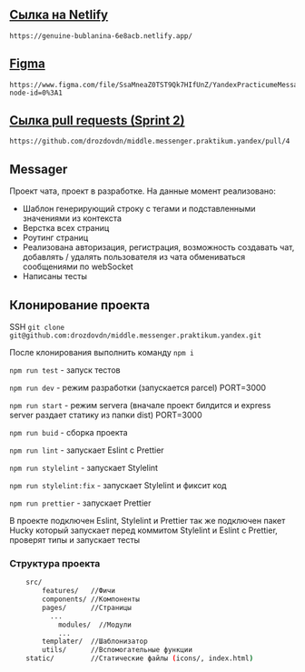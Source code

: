 ## [Сылка на Netlify](https://genuine-bublanina-6e8acb.netlify.app/)
    https://genuine-bublanina-6e8acb.netlify.app/
    
## [Figma](https://www.figma.com/file/SsaMneaZ0TST9Qk7HIfUnZ/YandexPracticumeMessage?node-id=0%3A1)
    https://www.figma.com/file/SsaMneaZ0TST9Qk7HIfUnZ/YandexPracticumeMessage?node-id=0%3A1
    
## [Сылка pull requests (Sprint 2)](https://github.com/drozdovdn/middle.messenger.praktikum.yandex/pull/4)
    https://github.com/drozdovdn/middle.messenger.praktikum.yandex/pull/4

## Messager
Проект чата, проект в разработке.
На данные момент реализовано:
- Шаблон генерирующий строку с тегами и подставленными значениями из контекста
- Верстка всех страниц
- Роутинг страниц
- Реализована авторизация, регистрация, возможность создавать чат, добавлять / удалять пользователя из чата
обмениваться сообщениями по webSocket
- Написаны тесты

## Клонирование проекта
SSH `git clone git@github.com:drozdovdn/middle.messenger.praktikum.yandex.git`

После клонирования выполнить команду `npm i`

`npm run test` - запуск тестов

`npm run dev` - режим разработки (запускается parcel) PORT=3000

`npm run start` - режим servera (вначале проект билдится и express server раздает статику из папки dist) PORT=3000

`npm run buid` - сборка проекта

`npm run lint` - запускает Eslint c Prettier 

`npm run stylelint` - запускает Stylelint

`npm run stylelint:fix` - запускает Stylelint и фиксит код

`npm run prettier` - запускает Prettier 


  В проекте подключен Eslint, Stylelint и Prettier так же подключен пакет Hucky
  который запускает перед коммитом Stylelint и Eslint c Prettier, проверят типы и запускает тесты


### Структура проекта

```bash
    src/
        features/   //Фичи 
        components/ //Компоненты
        pages/      //Страницы
          ...
            modules/  //Модули
            ...
        templater/  //Шаблонизатор
        utils/      //Вспомогательные функции
    static/         //Статические файлы (icons/, index.html)   
```
